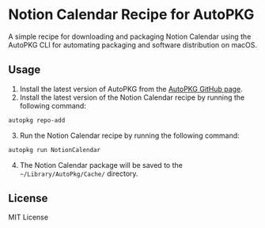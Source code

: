 # Notion Calendar Recipe for AutoPKG
A simple recipe for downloading and packaging Notion Calendar using the AutoPKG CLI for automating packaging and software distribution on macOS.

## Usage
1. Install the latest version of AutoPKG from the [AutoPKG GitHub page](https://github.com/autopkg/autopkg/releases).
2. Install the latest version of the Notion Calendar recipe by running the following command:
```bash
autopkg repo-add
```
3. Run the Notion Calendar recipe by running the following command:
```bash
autopkg run NotionCalendar
```
4. The Notion Calendar package will be saved to the `~/Library/AutoPkg/Cache/` directory.

## License

MIT License